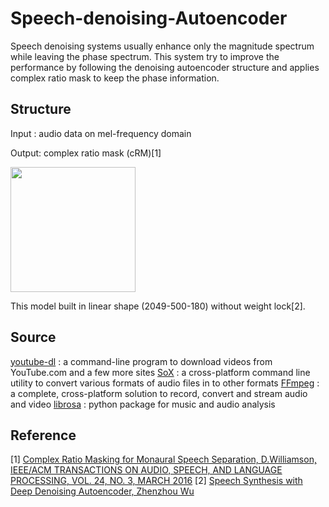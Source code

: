 # Speech-denoising-Autoencoder

Speech denoising systems usually enhance only the magnitude spectrum while leaving the phase spectrum. This system try to improve the performance by following the denoising autoencoder structure and applies complex ratio mask to keep the phase information. 

## Structure

Input : audio data on mel-frequency domain

Output: complex ratio mask (cRM)[1]

<img src="https://github.com/bill9800/Speech-denoise-Autoencoder/raw/master/pic/networkstructure.png" width="200">

This model built in linear shape (2049-500-180) without weight lock[2].

## Source
[youtube-dl](http://rg3.github.io/youtube-dl/) : a command-line program to download videos from YouTube.com and a few more sites
[SoX](http://sox.sourceforge.net/) : a cross-platform command line utility to convert various formats of audio files in to other formats
[FFmpeg](https://www.ffmpeg.org/) : a complete, cross-platform solution to record, convert and stream audio and video
[librosa](https://librosa.github.io/librosa/) : python package for music and audio analysis

## Reference
[1] [Complex Ratio Masking for Monaural Speech Separation, D.Williamson, IEEE/ACM TRANSACTIONS ON AUDIO, SPEECH, AND LANGUAGE PROCESSING, VOL. 24, NO. 3, MARCH 2016](https://ieeexplore.ieee.org/document/7364200/)
[2] [Speech Synthesis with Deep Denoising Autoencoder, Zhenzhou Wu](http://gram.cs.mcgill.ca/theses/wu-15-speech.pdf)







